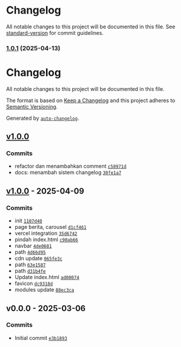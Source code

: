 # Changelog

All notable changes to this project will be documented in this file. See [standard-version](https://github.com/conventional-changelog/standard-version) for commit guidelines.

### [1.0.1](https://github.com/Littheworld/HIMATEKTRO-USK/compare/v1.0.0...v1.0.1) (2025-04-13)

# Changelog

All notable changes to this project will be documented in this file.

The format is based on [Keep a Changelog](https://keepachangelog.com/en/1.0.0/)
and this project adheres to [Semantic Versioning](https://semver.org/spec/v2.0.0.html).

Generated by [`auto-changelog`](https://github.com/CookPete/auto-changelog).

## [v1.0.0](https://github.com/Littheworld/HIMATEKTRO-USK/compare/v1.0.0...v1.0.0)

### Commits

- refactor dan menambahkan comment [`c58971d`](https://github.com/Littheworld/HIMATEKTRO-USK/commit/c58971d178e433079c4c20c1f8054804a3b24b51)
- docs: menambah sistem changelog [`30fe1a7`](https://github.com/Littheworld/HIMATEKTRO-USK/commit/30fe1a725b4706fb17ad3dc48d1750e84cf0d64b)

## [v1.0.0](https://github.com/Littheworld/HIMATEKTRO-USK/compare/v0.0.0...v1.0.0) - 2025-04-09

### Commits

- init [`1107d40`](https://github.com/Littheworld/HIMATEKTRO-USK/commit/1107d40956be32fbb137f65ac16a1ddac0433624)
- page berita, carousel [`d1cf461`](https://github.com/Littheworld/HIMATEKTRO-USK/commit/d1cf461cc5967c1ea372d7305a73ded26e18a686)
- vercel integration [`35d6742`](https://github.com/Littheworld/HIMATEKTRO-USK/commit/35d67420ecff571d8ec414fe447a7eba77d943ae)
- pindah index.html [`c90ab66`](https://github.com/Littheworld/HIMATEKTRO-USK/commit/c90ab661b2b84c7c024f3b498239397f82b905d0)
- navbar [`4de0681`](https://github.com/Littheworld/HIMATEKTRO-USK/commit/4de068183d83e21f6170fb5ddae1c311c7a55572)
- path [`4d66d95`](https://github.com/Littheworld/HIMATEKTRO-USK/commit/4d66d95cf5a4eb0f500b8cf367e1b10d7d0e2d46)
- cdn update [`065fe3c`](https://github.com/Littheworld/HIMATEKTRO-USK/commit/065fe3c06b1d6c1f9a9ad725e4b24a84ff1eed7a)
- path [`63e1587`](https://github.com/Littheworld/HIMATEKTRO-USK/commit/63e1587b5175ffca0b4e857d29e3d925f6417d32)
- path [`d31b4fe`](https://github.com/Littheworld/HIMATEKTRO-USK/commit/d31b4fe2df1737ec050cca7099e9358ed4df0c8c)
- Update index.html [`ad00074`](https://github.com/Littheworld/HIMATEKTRO-USK/commit/ad00074b57610eb68e9db24bffac3ded11cec7ae)
- favicon [`dc9318d`](https://github.com/Littheworld/HIMATEKTRO-USK/commit/dc9318d8f8f40549f556b8a47d09c8e5cbea4a6f)
- modules update [`88ec3ca`](https://github.com/Littheworld/HIMATEKTRO-USK/commit/88ec3caaacc27b6573da7182ea84f91452dd79ce)

## v0.0.0 - 2025-03-06

### Commits

- Initial commit [`e3b1893`](https://github.com/Littheworld/HIMATEKTRO-USK/commit/e3b189363d66f4b922b31cc454fdd92bf41b03cb)
